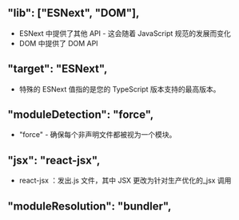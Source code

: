 ## "lib": ["ESNext", "DOM"],

- ESNext 中提供了其他 API - 这会随着 JavaScript 规范的发展而变化
- DOM 中提供了 DOM API

## "target": "ESNext",

- 特殊的 ESNext 值指的是您的 TypeScript 版本支持的最高版本。

## "moduleDetection": "force",

- "force" - 确保每个非声明文件都被视为一个模块。

## "jsx": "react-jsx",

- react-jsx ：发出.js 文件，其中 JSX 更改为针对生产优化的\_jsx 调用

## "moduleResolution": "bundler",
